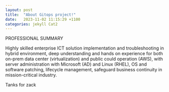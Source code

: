 ```yaml
---
layout: post
title:  "About Gitops project!"
date:   2023-11-02 11:15:29 +1100
categories: jekyll Cat2
---
```


PROFESSIONAL SUMMARY

Highly skilled enterprise ICT solution implementation and troubleshooting in hybrid environment, deep understanding and hands on experience for both on-prem data center (virtualization) and public could operation (AWS), with server administration with Microsoft (AD) and Linux (RHEL), OS and software patching, lifecycle management, safeguard business continuity in mission-critical industry.


Tanks for zack